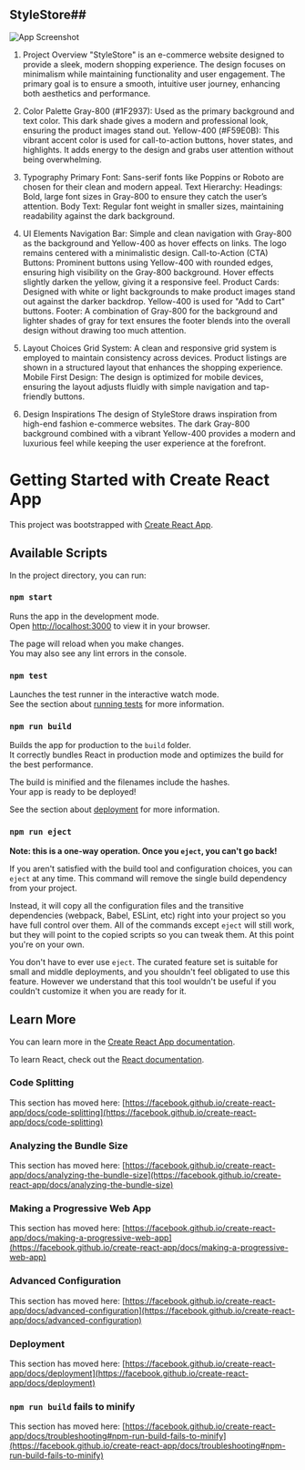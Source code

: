 ## StyleStore##

![App Screenshot](https://www.imghippo.com/i/KS1jk1726570662.png)

1. Project Overview
"StyleStore" is an e-commerce website designed to provide a sleek, modern shopping experience. The design focuses on minimalism while maintaining functionality and user engagement. The primary goal is to ensure a smooth, intuitive user journey, enhancing both aesthetics and performance.

2. Color Palette
Gray-800 (#1F2937): Used as the primary background and text color. This dark shade gives a modern and professional look, ensuring the product images stand out.
Yellow-400 (#F59E0B): This vibrant accent color is used for call-to-action buttons, hover states, and highlights. It adds energy to the design and grabs user attention without being overwhelming.
3. Typography
Primary Font: Sans-serif fonts like Poppins or Roboto are chosen for their clean and modern appeal.
Text Hierarchy:
Headings: Bold, large font sizes in Gray-800 to ensure they catch the user’s attention.
Body Text: Regular font weight in smaller sizes, maintaining readability against the dark background.
4. UI Elements
Navigation Bar: Simple and clean navigation with Gray-800 as the background and Yellow-400 as hover effects on links. The logo remains centered with a minimalistic design.
Call-to-Action (CTA) Buttons: Prominent buttons using Yellow-400 with rounded edges, ensuring high visibility on the Gray-800 background. Hover effects slightly darken the yellow, giving it a responsive feel.
Product Cards: Designed with white or light backgrounds to make product images stand out against the darker backdrop. Yellow-400 is used for "Add to Cart" buttons.
Footer: A combination of Gray-800 for the background and lighter shades of gray for text ensures the footer blends into the overall design without drawing too much attention.
5. Layout Choices
Grid System: A clean and responsive grid system is employed to maintain consistency across devices. Product listings are shown in a structured layout that enhances the shopping experience.
Mobile First Design: The design is optimized for mobile devices, ensuring the layout adjusts fluidly with simple navigation and tap-friendly buttons.
6. Design Inspirations
The design of StyleStore draws inspiration from high-end fashion e-commerce websites. The dark Gray-800 background combined with a vibrant Yellow-400 provides a modern and luxurious feel while keeping the user experience at the forefront.


# Getting Started with Create React App

This project was bootstrapped with [Create React App](https://github.com/facebook/create-react-app).

## Available Scripts

In the project directory, you can run:

### `npm start`

Runs the app in the development mode.\
Open [http://localhost:3000](http://localhost:3000) to view it in your browser.

The page will reload when you make changes.\
You may also see any lint errors in the console.

### `npm test`

Launches the test runner in the interactive watch mode.\
See the section about [running tests](https://facebook.github.io/create-react-app/docs/running-tests) for more information.

### `npm run build`

Builds the app for production to the `build` folder.\
It correctly bundles React in production mode and optimizes the build for the best performance.

The build is minified and the filenames include the hashes.\
Your app is ready to be deployed!

See the section about [deployment](https://facebook.github.io/create-react-app/docs/deployment) for more information.

### `npm run eject`

**Note: this is a one-way operation. Once you `eject`, you can't go back!**

If you aren't satisfied with the build tool and configuration choices, you can `eject` at any time. This command will remove the single build dependency from your project.

Instead, it will copy all the configuration files and the transitive dependencies (webpack, Babel, ESLint, etc) right into your project so you have full control over them. All of the commands except `eject` will still work, but they will point to the copied scripts so you can tweak them. At this point you're on your own.

You don't have to ever use `eject`. The curated feature set is suitable for small and middle deployments, and you shouldn't feel obligated to use this feature. However we understand that this tool wouldn't be useful if you couldn't customize it when you are ready for it.

## Learn More

You can learn more in the [Create React App documentation](https://facebook.github.io/create-react-app/docs/getting-started).

To learn React, check out the [React documentation](https://reactjs.org/).

### Code Splitting

This section has moved here: [https://facebook.github.io/create-react-app/docs/code-splitting](https://facebook.github.io/create-react-app/docs/code-splitting)

### Analyzing the Bundle Size

This section has moved here: [https://facebook.github.io/create-react-app/docs/analyzing-the-bundle-size](https://facebook.github.io/create-react-app/docs/analyzing-the-bundle-size)

### Making a Progressive Web App

This section has moved here: [https://facebook.github.io/create-react-app/docs/making-a-progressive-web-app](https://facebook.github.io/create-react-app/docs/making-a-progressive-web-app)

### Advanced Configuration

This section has moved here: [https://facebook.github.io/create-react-app/docs/advanced-configuration](https://facebook.github.io/create-react-app/docs/advanced-configuration)

### Deployment

This section has moved here: [https://facebook.github.io/create-react-app/docs/deployment](https://facebook.github.io/create-react-app/docs/deployment)

### `npm run build` fails to minify

This section has moved here: [https://facebook.github.io/create-react-app/docs/troubleshooting#npm-run-build-fails-to-minify](https://facebook.github.io/create-react-app/docs/troubleshooting#npm-run-build-fails-to-minify)

